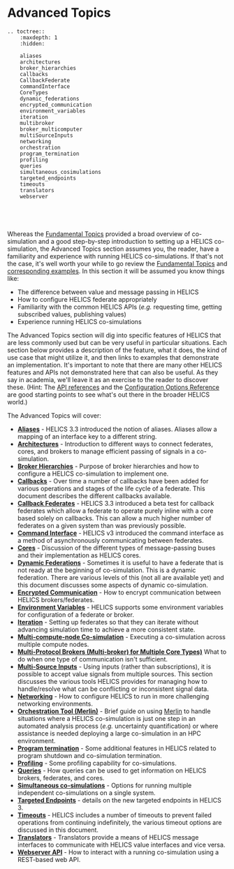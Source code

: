 # Advanced Topics

```{eval-rst}
.. toctree::
    :maxdepth: 1
    :hidden:

    aliases
    architectures
    broker_hierarchies
    callbacks
    CallbackFederate
    commandInterface
    CoreTypes
    dynamic_federations
    encrypted_communication
    environment_variables
    iteration
    multibroker
    broker_multicomputer
    multiSourceInputs
    networking
    orchestration
    program_termination
    profiling
    queries
    simultaneous_cosimulations
    targeted_endpoints
    timeouts
    translators
    webserver
    
    
   
    
```

Whereas the [Fundamental Topics](../fundamental_topics/fundamental_topics_index.md) provided a broad overview of co-simulation and a good step-by-step introduction to setting up a HELICS co-simulation, the
Advanced Topics section assumes you, the reader, have a familiarity and experience with running HELICS co-simulations. If that's not the case, it's well worth your while to go review the [Fundamental Topics](../fundamental_topics/fundamental_topics_index.md) and [corresponding examples](../examples/fundamental_examples/fundamental_examples_index.md). In this section it will be assumed you know things like:

- The difference between value and message passing in HELICS
- How to configure HELICS federate appropriately
- Familiarity with the common HELICS APIs (_e.g._ requesting time, getting subscribed values, publishing values)
- Experience running HELICS co-simulations

The Advanced Topics section will dig into specific features of HELICS that are less commonly used but can be very useful in particular situations. Each section below provides a description of the feature, what it does, the kind of use case that might utilize it, and then links to examples that demonstrate an implementation. It's important to note that there are many other HELICS features and APIs not demonstrated here that can also be useful. As they say in academia, we'll leave it as an exercise to the reader to discover these. (Hint: The [API references](../../references/api-reference/index.md) and the [Configuration Options Reference](../../references/configuration_options_reference.md) are good starting points to see what's out there in the broader HELICS world.)

The Advanced Topics will cover:
- [**Aliases**](./aliases.md) - HELICS 3.3 introduced the notion of aliases. Aliases allow a mapping of an interface key to a different string.
- [**Architectures**](./architectures.md) - Introduction to different ways to connect federates, cores, and brokers to manage efficient passing of signals in a co-simulation.
- [**Broker Hierarchies**](./broker_hierarchies.md) - Purpose of broker hierarchies and how to configure a HELICS co-simulation to implement one.
- [**Callbacks**](./callbacks.md) - Over time a number of callbacks have been added for various operations and stages of the life cycle of a federate. This document describes the different callbacks available.
- [**Callback Federates**](./CallbackFederate.md) - HELICS 3.3 introduced a beta test for callback federates which allow a federate to operate purely inline with a core based solely on callbacks. This can allow a much higher number of federates on a given system than was previously possible.
- [**Command Interface**](./commandInterface.md) - HELICS v3 introduced the command interface as a method of asynchronously communicating between federates.
- [**Cores**](./CoreTypes.md) - Discussion of the different types of message-passing buses and their implementation as HELICS cores.
- [**Dynamic Federations**](./dynamic_federations.md) - Sometimes it is useful to have a federate that is not ready at the beginning of co-simulation. This is a dynamic federation. There are various levels of this (not all are available yet) and this document discusses some aspects of dynamic co-simulation.
- [**Encrypted Communication**](./encrypted_communication.md) - How to encrypt communication between HELICS brokers/federates.
- [**Environment Variables**](./environment_variables.md) - HELICS supports some environment variables for configuration of a federate or broker.
- [**Iteration**](./iteration.md) - Setting up federates so that they can iterate without advancing simulation time to achieve a more consistent state.
- [**Multi-compute-node Co-simulation**](./broker_multicomputer.md) - Executing a co-simulation across multiple compute nodes.
- [**Multi-Protocol Brokers (Multi-broker) for Multiple Core Types)**](./multibroker.md) What to do when one type of communication isn't sufficient.
- [**Multi-Source Inputs**](./multiSourceInputs.md) - Using inputs (rather than subscriptions), it is possible to accept value signals from multiple sources. This section discusses the various tools HELICS provides for managing how to handle/resolve what can be conflicting or inconsistent signal data.
- [**Networking**](networking.md) - How to configure HELICS to run in more challenging networking environments.
- [**Orchestration Tool (Merlin)**](./orchestration.md) - Brief guide on using [Merlin](https://github.com/LLNL/merlin) to handle situations where a HELICS co-simulation is just one step in an automated analysis process (_e.g._ uncertainty quantification) or where assistance is needed deploying a large co-simulation in an HPC environment.
- [**Program termination**](./program_termination.md) - Some additional features in HELICS related to program shutdown and co-simulation termination.
- [**Profiling**](./profiling.md) - Some profiling capability for co-simulations.
- [**Queries**](./queries.md) - How queries can be used to get information on HELICS brokers, federates, and cores.
- [**Simultaneous co-simulations**](./simultaneous_cosimulations.md) - Options for running multiple independent co-simulations on a single system.
- [**Targeted Endpoints**](./targeted_endpoints.md) - details on the new targeted endpoints in HELICS 3.
- [**Timeouts**](./timeouts.md) - HELICS includes a number of timeouts to prevent failed operations from continuing indefinitely, the various timeout options are discussed in this document.
- [**Translators**](.translators.md) - Translators provide a means of HELICS message interfaces to communicate with HELICS value interfaces and vice versa.
- [**Webserver API**](./webserver.md) - How to interact with a running co-simulation using a REST-based web API.